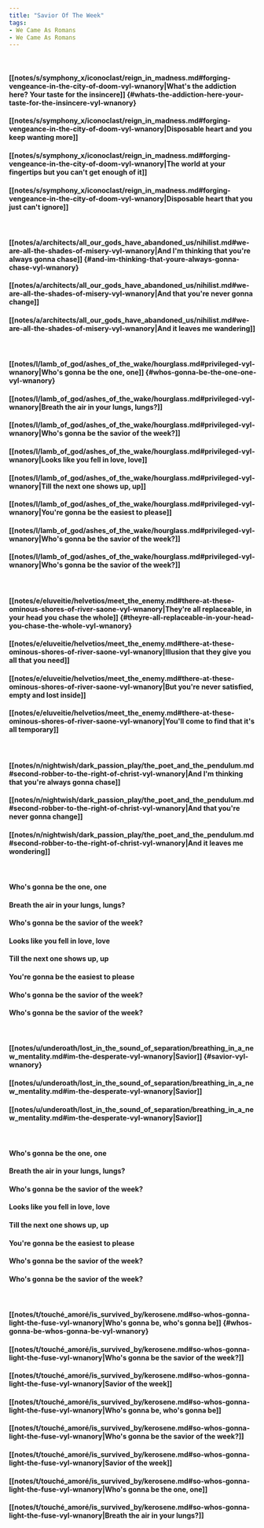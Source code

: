 ```yaml
---
title: "Savior Of The Week"
tags:
- We Came As Romans
- We Came As Romans
---
```

&nbsp;
#### [[notes/s/symphony_x/iconoclast/reign_in_madness.md#forging-vengeance-in-the-city-of-doom-vyl-wnanory|What's the addiction here? Your taste for the insincere]] {#whats-the-addiction-here-your-taste-for-the-insincere-vyl-wnanory}
#### [[notes/s/symphony_x/iconoclast/reign_in_madness.md#forging-vengeance-in-the-city-of-doom-vyl-wnanory|Disposable heart and you keep wanting more]]
#### [[notes/s/symphony_x/iconoclast/reign_in_madness.md#forging-vengeance-in-the-city-of-doom-vyl-wnanory|The world at your fingertips but you can't get enough of it]]
#### [[notes/s/symphony_x/iconoclast/reign_in_madness.md#forging-vengeance-in-the-city-of-doom-vyl-wnanory|Disposable heart that you just can't ignore]]
&nbsp;
#### [[notes/a/architects/all_our_gods_have_abandoned_us/nihilist.md#we-are-all-the-shades-of-misery-vyl-wnanory|And I'm thinking that you're always gonna chase]] {#and-im-thinking-that-youre-always-gonna-chase-vyl-wnanory}
#### [[notes/a/architects/all_our_gods_have_abandoned_us/nihilist.md#we-are-all-the-shades-of-misery-vyl-wnanory|And that you're never gonna change]]
#### [[notes/a/architects/all_our_gods_have_abandoned_us/nihilist.md#we-are-all-the-shades-of-misery-vyl-wnanory|And it leaves me wandering]]
&nbsp;
#### [[notes/l/lamb_of_god/ashes_of_the_wake/hourglass.md#privileged-vyl-wnanory|Who's gonna be the one, one]] {#whos-gonna-be-the-one-one-vyl-wnanory}
#### [[notes/l/lamb_of_god/ashes_of_the_wake/hourglass.md#privileged-vyl-wnanory|Breath the air in your lungs, lungs?]]
#### [[notes/l/lamb_of_god/ashes_of_the_wake/hourglass.md#privileged-vyl-wnanory|Who's gonna be the savior of the week?]]
#### [[notes/l/lamb_of_god/ashes_of_the_wake/hourglass.md#privileged-vyl-wnanory|Looks like you fell in love, love]]
#### [[notes/l/lamb_of_god/ashes_of_the_wake/hourglass.md#privileged-vyl-wnanory|Till the next one shows up, up]]
#### [[notes/l/lamb_of_god/ashes_of_the_wake/hourglass.md#privileged-vyl-wnanory|You're gonna be the easiest to please]]
#### [[notes/l/lamb_of_god/ashes_of_the_wake/hourglass.md#privileged-vyl-wnanory|Who's gonna be the savior of the week?]]
#### [[notes/l/lamb_of_god/ashes_of_the_wake/hourglass.md#privileged-vyl-wnanory|Who's gonna be the savior of the week?]]
&nbsp;
#### [[notes/e/eluveitie/helvetios/meet_the_enemy.md#there-at-these-ominous-shores-of-river-saone-vyl-wnanory|They're all replaceable, in your head you chase the whole]] {#theyre-all-replaceable-in-your-head-you-chase-the-whole-vyl-wnanory}
#### [[notes/e/eluveitie/helvetios/meet_the_enemy.md#there-at-these-ominous-shores-of-river-saone-vyl-wnanory|Illusion that they give you all that you need]]
#### [[notes/e/eluveitie/helvetios/meet_the_enemy.md#there-at-these-ominous-shores-of-river-saone-vyl-wnanory|But you're never satisfied, empty and lost inside]]
#### [[notes/e/eluveitie/helvetios/meet_the_enemy.md#there-at-these-ominous-shores-of-river-saone-vyl-wnanory|You'll come to find that it's all temporary]]
&nbsp;
#### [[notes/n/nightwish/dark_passion_play/the_poet_and_the_pendulum.md#second-robber-to-the-right-of-christ-vyl-wnanory|And I'm thinking that you're always gonna chase]]
#### [[notes/n/nightwish/dark_passion_play/the_poet_and_the_pendulum.md#second-robber-to-the-right-of-christ-vyl-wnanory|And that you're never gonna change]]
#### [[notes/n/nightwish/dark_passion_play/the_poet_and_the_pendulum.md#second-robber-to-the-right-of-christ-vyl-wnanory|And it leaves me wondering]]
&nbsp;
#### Who's gonna be the one, one
#### Breath the air in your lungs, lungs?
#### Who's gonna be the savior of the week?
#### Looks like you fell in love, love
#### Till the next one shows up, up
#### You're gonna be the easiest to please
#### Who's gonna be the savior of the week?
#### Who's gonna be the savior of the week?
&nbsp;
#### [[notes/u/underoath/lost_in_the_sound_of_separation/breathing_in_a_new_mentality.md#im-the-desperate-vyl-wnanory|Savior]] {#savior-vyl-wnanory}
#### [[notes/u/underoath/lost_in_the_sound_of_separation/breathing_in_a_new_mentality.md#im-the-desperate-vyl-wnanory|Savior]]
#### [[notes/u/underoath/lost_in_the_sound_of_separation/breathing_in_a_new_mentality.md#im-the-desperate-vyl-wnanory|Savior]]
&nbsp;
#### Who's gonna be the one, one
#### Breath the air in your lungs, lungs?
#### Who's gonna be the savior of the week?
#### Looks like you fell in love, love
#### Till the next one shows up, up
#### You're gonna be the easiest to please
#### Who's gonna be the savior of the week?
#### Who's gonna be the savior of the week?
&nbsp;
#### [[notes/t/touché_amoré/is_survived_by/kerosene.md#so-whos-gonna-light-the-fuse-vyl-wnanory|Who's gonna be, who's gonna be]] {#whos-gonna-be-whos-gonna-be-vyl-wnanory}
#### [[notes/t/touché_amoré/is_survived_by/kerosene.md#so-whos-gonna-light-the-fuse-vyl-wnanory|Who's gonna be the savior of the week?]]
#### [[notes/t/touché_amoré/is_survived_by/kerosene.md#so-whos-gonna-light-the-fuse-vyl-wnanory|Savior of the week]]
#### [[notes/t/touché_amoré/is_survived_by/kerosene.md#so-whos-gonna-light-the-fuse-vyl-wnanory|Who's gonna be, who's gonna be]]
#### [[notes/t/touché_amoré/is_survived_by/kerosene.md#so-whos-gonna-light-the-fuse-vyl-wnanory|Who's gonna be the savior of the week?]]
#### [[notes/t/touché_amoré/is_survived_by/kerosene.md#so-whos-gonna-light-the-fuse-vyl-wnanory|Savior of the week]]
#### [[notes/t/touché_amoré/is_survived_by/kerosene.md#so-whos-gonna-light-the-fuse-vyl-wnanory|Who's gonna be the one, one]]
#### [[notes/t/touché_amoré/is_survived_by/kerosene.md#so-whos-gonna-light-the-fuse-vyl-wnanory|Breath the air in your lungs?]]
